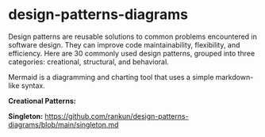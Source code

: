# design-patterns-diagrams

Design patterns are reusable solutions to common problems encountered in software design. They can improve code maintainability, flexibility, and efficiency. Here are 30 commonly used design patterns, grouped into three categories: creational, structural, and behavioral.

Mermaid is a diagramming and charting tool that uses a simple markdown-like syntax.

<b>Creational Patterns:</b>

<b>Singleton:</b>  https://github.com/rankun/design-patterns-diagrams/blob/main/singleton.md
